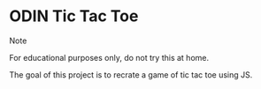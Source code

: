 # ODIN Tic Tac Toe
> [!NOTE]
> For educational purposes only, do not try this at home.

The goal of this project is to recrate a game of tic tac toe using JS.

